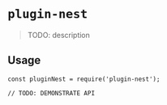 # `plugin-nest`

> TODO: description

## Usage

```
const pluginNest = require('plugin-nest');

// TODO: DEMONSTRATE API
```
